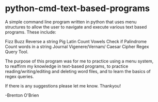 # python-cmd-text-based-programs

A simple command line program written in python that uses menu structures to allow the user to navigate and execute various text based programs.
These include:

Fizz Buzz
Reverse a string
Pig Latin
Count Vowels
Check if Palindrome
Count words in a string
Journal
Vigenere/Vernam/ Caesar Cipher
Regex Query Tool.

The purpose of this program was for me to practice using a menu system, to reaffirm my knowledge in text-based programs, to practice reading/writing/editing and deleting word files,
and to learn the basics of regex queries.

If there is any suggestions please let me know.
Thankyou!

-Brenton O'Brien
